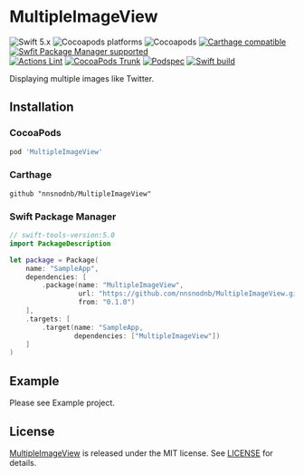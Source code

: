 # MultipleImageView

![Swift 5.x](https://img.shields.io/badge/language-Swift%205.x-orange?logo=apple)
![Cocoapods platforms](https://img.shields.io/cocoapods/p/MultipleImageView?logo=cocoapods)
![Cocoapods](https://img.shields.io/cocoapods/v/MultipleImageView?logo=cocoapods)
[![Carthage compatible](https://img.shields.io/badge/Carthage-compatible-4BC51D.svg?style=flat)](https://github.com/Carthage/Carthage)
[![Swfit Package Manager supported](https://img.shields.io/badge/Swift%20Package%20Manager-supported-DE5C43.svg?style=flat&logo=swift)](https://swift.org/package-manager)  
[![Actions Lint](https://github.com/nnsnodnb/MultipleImageView/actions/workflows/actionlint.yml/badge.svg)](https://github.com/nnsnodnb/MultipleImageView/actions/workflows/actionlint.yml)
[![CocoaPods Trunk](https://github.com/nnsnodnb/MultipleImageView/actions/workflows/pod_trunk.yml/badge.svg)](https://github.com/nnsnodnb/MultipleImageView/actions/workflows/pod_trunk.yml)
[![Podspec](https://github.com/nnsnodnb/MultipleImageView/actions/workflows/podspec.yml/badge.svg)](https://github.com/nnsnodnb/MultipleImageView/actions/workflows/podspec.yml)
[![Swift build](https://github.com/nnsnodnb/MultipleImageView/actions/workflows/build.yml/badge.svg)](https://github.com/nnsnodnb/MultipleImageView/actions/workflows/build.yml)

Displaying multiple images like Twitter.

## Installation

### CocoaPods

```ruby
pod 'MultipleImageView'
```

### Carthage

```
github "nnsnodnb/MultipleImageView"
```

### Swift Package Manager

```swift
// swift-tools-version:5.0
import PackageDescription

let package = Package(
    name: "SampleApp",
    dependencies: [
        .package(name: "MultipleImageView",
                 url: "https://github.com/nnsnodnb/MultipleImageView.git",
                 from: "0.1.0")
    ],
    .targets: [
        .target(name: "SampleApp,
                dependencies: ["MultipleImageView"])
    ]
)
```

## Example

Please see Example project.

## License

[MultipleImageView](https://github.com/nnsnodnb/MultipleImageView) is released under the MIT license. See [LICENSE](https://github.com/nnsnodnb/MultipleImageView/blob/main/LICENSE) for details.
